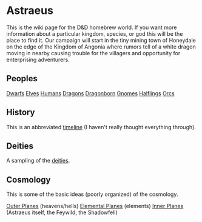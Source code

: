 # Astraeus 

This is the wiki page for the D&D homebrew world. If you want more information about a particular kingdom, species, or god this will be the place to find it. Our campaign will start in the tiny mining town of Honeydale on the edge of the Kingdom of Angonia where rumors tell of a white dragon moving in nearby causing trouble for the villagers and opportunity for enterprising adventurers.

## Peoples

[Dwarfs](wiki/dwarfs.md)
[Elves](wiki/elves.md)
[Humans](wiki/humans.md)
[Dragons](wiki/dragons.md)
[Dragonborn](wiki/dragonborn.md)
[Gnomes](wiki/gnomes.md)
[Halflings](wiki/halflings.md)
[Orcs](wiki/orcs.md)

## History

This is an abbreviated [timeline](wiki/timeline.md) (I haven't really thought everything through).

## Deities

A sampling of the [deities](wiki/deities.md).

## Cosmology

This is some of the basic ideas (poorly organized) of the cosmology.

[Outer Planes](wiki/outer-planes.md) (heavens/hells)
[Elemental Planes](wiki/elemental-planes.md) (elements)
[Inner Planes](wiki/inner-planes.md) (Astraeus itself, the Feywild, the Shadowfell)
